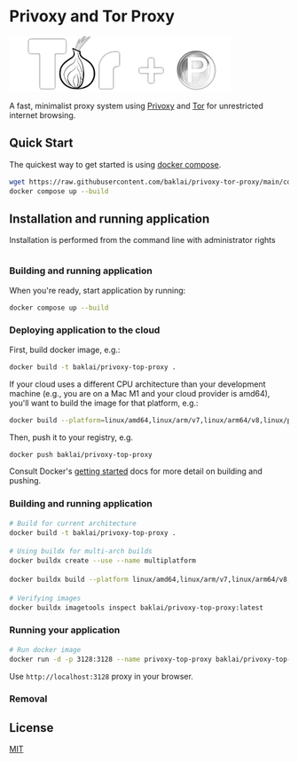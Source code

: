 # Privoxy and Tor Proxy

![Privoxy + Tor](preview.png)

A fast, minimalist proxy system using [Privoxy](https://www.privoxy.org) and [Tor](https://www.torproject.org) for unrestricted internet browsing.

## Quick Start

The quickest way to get started is using [docker compose](https://docs.docker.com/compose/).

```bash
wget https://raw.githubusercontent.com/baklai/privoxy-tor-proxy/main/compose.yaml
docker compose up --build
```

## Installation and running application

Installation is performed from the command line with administrator rights

```bash

```

### Building and running application

When you're ready, start application by running:

```bash
docker compose up --build
```

### Deploying application to the cloud

First, build docker image, e.g.:

```bash
docker build -t baklai/privoxy-top-proxy .
```

If your cloud uses a different CPU architecture than your development
machine (e.g., you are on a Mac M1 and your cloud provider is amd64),
you'll want to build the image for that platform, e.g.:

```bash
docker build --platform=linux/amd64,linux/arm/v7,linux/arm64/v8,linux/ppc64le,linux/s390x -t baklai/privoxy-top-proxy .
```

Then, push it to your registry, e.g.

```bash
docker push baklai/privoxy-top-proxy
```

Consult Docker's [getting started](https://docs.docker.com/go/get-started-sharing/)
docs for more detail on building and pushing.

### Building and running application

```bash
# Build for current architecture
docker build -t baklai/privoxy-top-proxy .

# Using buildx for multi-arch builds
docker buildx create --use --name multiplatform

docker buildx build --platform linux/amd64,linux/arm/v7,linux/arm64/v8,linux/ppc64le,linux/s390x -t baklai/privoxy-top-proxy --push .

# Verifying images
docker buildx imagetools inspect baklai/privoxy-top-proxy:latest
```

### Running your application

```bash
# Run docker image
docker run -d -p 3128:3128 --name privoxy-top-proxy baklai/privoxy-top-proxy
```

Use `http://localhost:3128` proxy in your browser.

### Removal

## License

[MIT](LICENSE)

